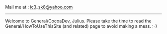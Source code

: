

Mail me at : ic3_sk8@yahoo.com

----

Welcome to General/CocoaDev, Julius. Please take the time to read the General/HowToUseThisSite (and related) page to avoid making a mess. :-)